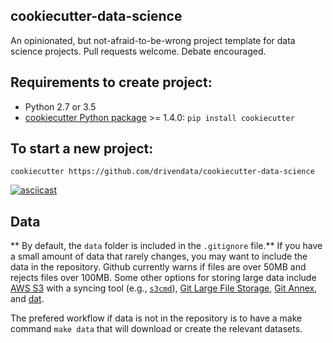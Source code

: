 cookiecutter-data-science
-------------------------

An opinionated, but not-afraid-to-be-wrong project template for data science projects. Pull requests welcome. Debate encouraged.


Requirements to create project:
-----------
 - Python 2.7 or 3.5
 - [cookiecutter Python package](http://cookiecutter.readthedocs.org/en/latest/installation.html) >= 1.4.0: `pip install cookiecutter`


To start a new project:
------------

    cookiecutter https://github.com/drivendata/cookiecutter-data-science


[![asciicast](https://asciinema.org/a/9bgl5qh17wlop4xyxu9n9wr02.png)](https://asciinema.org/a/9bgl5qh17wlop4xyxu9n9wr02)

Data
----------
** By default, the `data` folder is included in the `.gitignore` file.** If you have a small amount of data that rarely changes, you may want to include the data in the repository. Github currently warns if files are over 50MB and rejects files over 100MB. Some other options for storing large data include [AWS S3](https://aws.amazon.com/s3/) with a syncing tool (e.g., [`s3cmd`](http://s3tools.org/s3cmd)), [Git Large File Storage](https://git-lfs.github.com/), [Git Annex](https://git-annex.branchable.com/), and [dat](http://dat-data.com/).

The prefered workflow if data is not in the repository is to have a make command `make data` that will download or create the relevant datasets.
